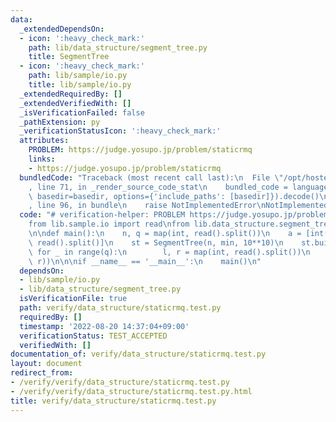 ```yaml
---
data:
  _extendedDependsOn:
  - icon: ':heavy_check_mark:'
    path: lib/data_structure/segment_tree.py
    title: SegmentTree
  - icon: ':heavy_check_mark:'
    path: lib/sample/io.py
    title: lib/sample/io.py
  _extendedRequiredBy: []
  _extendedVerifiedWith: []
  _isVerificationFailed: false
  _pathExtension: py
  _verificationStatusIcon: ':heavy_check_mark:'
  attributes:
    PROBLEM: https://judge.yosupo.jp/problem/staticrmq
    links:
    - https://judge.yosupo.jp/problem/staticrmq
  bundledCode: "Traceback (most recent call last):\n  File \"/opt/hostedtoolcache/Python/3.10.6/x64/lib/python3.10/site-packages/onlinejudge_verify/documentation/build.py\"\
    , line 71, in _render_source_code_stat\n    bundled_code = language.bundle(stat.path,\
    \ basedir=basedir, options={'include_paths': [basedir]}).decode()\n  File \"/opt/hostedtoolcache/Python/3.10.6/x64/lib/python3.10/site-packages/onlinejudge_verify/languages/python.py\"\
    , line 96, in bundle\n    raise NotImplementedError\nNotImplementedError\n"
  code: "# verification-helper: PROBLEM https://judge.yosupo.jp/problem/staticrmq\n\
    from lib.sample.io import read\nfrom lib.data_structure.segment_tree import SegmentTree\n\
    \n\ndef main():\n    n, q = map(int, read().split())\n    a = [int(i) for i in\
    \ read().split()]\n    st = SegmentTree(n, min, 10**10)\n    st.build(a)\n   \
    \ for _ in range(q):\n        l, r = map(int, read().split())\n        print(st.query(l,\
    \ r))\n\n\nif __name__ == '__main__':\n    main()\n"
  dependsOn:
  - lib/sample/io.py
  - lib/data_structure/segment_tree.py
  isVerificationFile: true
  path: verify/data_structure/staticrmq.test.py
  requiredBy: []
  timestamp: '2022-08-20 14:37:04+09:00'
  verificationStatus: TEST_ACCEPTED
  verifiedWith: []
documentation_of: verify/data_structure/staticrmq.test.py
layout: document
redirect_from:
- /verify/verify/data_structure/staticrmq.test.py
- /verify/verify/data_structure/staticrmq.test.py.html
title: verify/data_structure/staticrmq.test.py
---
```

